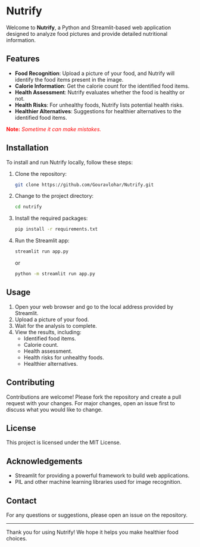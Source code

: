 # Nutrify

Welcome to **Nutrify**, a Python and Streamlit-based web application designed to analyze food pictures and provide detailed nutritional information.

## Features

- **Food Recognition**: Upload a picture of your food, and Nutrify will identify the food items present in the image.
- **Calorie Information**: Get the calorie count for the identified food items.
- **Health Assessment**: Nutrify evaluates whether the food is healthy or not.
- **Health Risks**: For unhealthy foods, Nutrify lists potential health risks.
- **Healthier Alternatives**: Suggestions for healthier alternatives to the identified food items.

**<span style="color:red">Note:</span>** *<span style="color:red">Sometime it can make mistakes.</span>*

## Installation

To install and run Nutrify locally, follow these steps:

1. Clone the repository:
    ```bash
    git clone https://github.com/Gouravlohar/Nutrify.git
    ```
2. Change to the project directory:
    ```bash
    cd nutrify
    ```
3. Install the required packages:
    ```bash
    pip install -r requirements.txt
    ```
4. Run the Streamlit app:
    ```bash
    streamlit run app.py
    ```
    or
     ```bash
    python -m streamlit run app.py
    ```
## Usage

1. Open your web browser and go to the local address provided by Streamlit.
2. Upload a picture of your food.
3. Wait for the analysis to complete.
4. View the results, including:
   - Identified food items.
   - Calorie count.
   - Health assessment.
   - Health risks for unhealthy foods.
   - Healthier alternatives.

## Contributing

Contributions are welcome! Please fork the repository and create a pull request with your changes. For major changes, open an issue first to discuss what you would like to change.

## License

This project is licensed under the MIT License.

## Acknowledgements

- Streamlit for providing a powerful framework to build web applications.
- PIL and other machine learning libraries used for image recognition.

## Contact

For any questions or suggestions, please open an issue on the repository.

---

Thank you for using Nutrify! We hope it helps you make healthier food choices.
